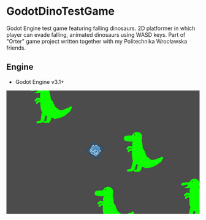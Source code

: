 # GodotDinoTestGame
Godot Engine test game featuring falling dinosaurs. 2D platformer in which player can evade falling, animated dinosaurs using WASD keys.
Part of "Orter" game project written together with my Politechnika Wrocławska friends.

## Engine
- Godot Engine v3.1+

![Screenshot](Screenshot.png?raw=true "Dino game screen")
